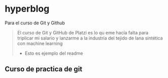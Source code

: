# hyperblog
Para el curso de Git y Github
> El curso de Git y GitHub de Platzi es lo qu eme hacía falta para triplicar mi salario y lanzarme a la industria del tejido de lana sintética con machine learning 
> - Esto es ejemplo del readme

## Curso de practica de git